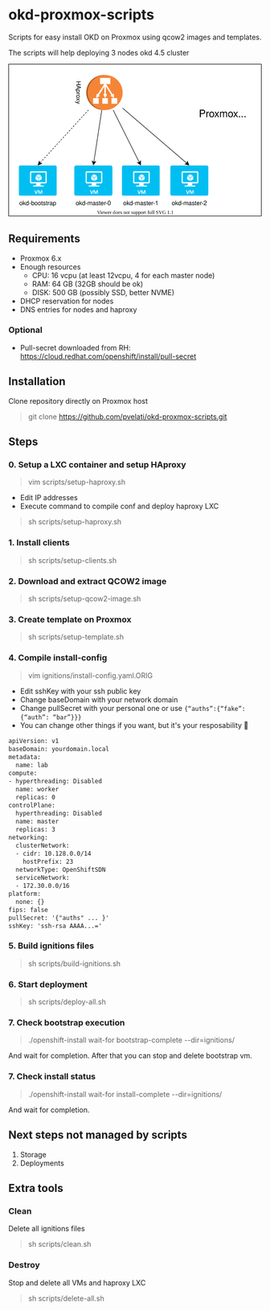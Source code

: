# okd-proxmox-scripts

Scripts for easy install OKD on Proxmox using qcow2 images and templates.

The scripts will help deploying 3 nodes okd 4.5 cluster

![Scheme](okd_scheme.svg)

## Requirements

* Proxmox 6.x
* Enough resources
  * CPU: 16 vcpu (at least 12vcpu, 4 for each master node)
  * RAM: 64 GB (32GB should be ok)
  * DISK: 500 GB (possibly SSD, better NVME)
* DHCP reservation for nodes
* DNS entries for nodes and haproxy

### Optional

* Pull-secret downloaded from RH: <https://cloud.redhat.com/openshift/install/pull-secret>

## Installation

Clone repository directly on Proxmox host
>git clone <https://github.com/pvelati/okd-proxmox-scripts.git>

## Steps

### 0. Setup a LXC container and setup HAproxy

>vim scripts/setup-haproxy.sh

* Edit IP addresses
* Execute command to compile conf and deploy haproxy LXC

>sh scripts/setup-haproxy.sh

### 1. Install clients

>sh scripts/setup-clients.sh

### 2. Download and extract QCOW2 image

>sh scripts/setup-qcow2-image.sh

### 3. Create template on Proxmox

>sh scripts/setup-template.sh

### 4. Compile install-config

>vim ignitions/install-config.yaml.ORIG

* Edit sshKey with your ssh public key
* Change baseDomain with your network domain
* Change pullSecret with your personal one or use `{“auths”:{“fake”:{“auth”: “bar”}}}`
* You can change other things if you want, but it's your resposability 👀

~~~~
apiVersion: v1
baseDomain: yourdomain.local
metadata:
  name: lab
compute:
- hyperthreading: Disabled
  name: worker
  replicas: 0
controlPlane:
  hyperthreading: Disabled
  name: master
  replicas: 3
networking:
  clusterNetwork:
  - cidr: 10.128.0.0/14
    hostPrefix: 23
  networkType: OpenShiftSDN
  serviceNetwork:
  - 172.30.0.0/16
platform:
  none: {}
fips: false
pullSecret: '{"auths" ... }'
sshKey: 'ssh-rsa AAAA...='
~~~~

### 5. Build ignitions files

>sh scripts/build-ignitions.sh

### 6. Start deployment

>sh scripts/deploy-all.sh

### 7. Check bootstrap execution

>./openshift-install wait-for bootstrap-complete --dir=ignitions/

And wait for completion. After that you can stop and delete bootstrap vm.

### 7. Check install status

>./openshift-install wait-for install-complete --dir=ignitions/

And wait for completion.

## Next steps not managed by scripts

1. Storage
2. Deployments

## Extra tools

### Clean

Delete all ignitions files
>sh scripts/clean.sh

### Destroy

Stop and delete all VMs and haproxy LXC
>sh scripts/delete-all.sh
